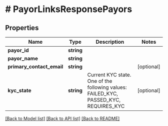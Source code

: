 # # PayorLinksResponsePayors

## Properties

Name | Type | Description | Notes
------------ | ------------- | ------------- | -------------
**payor_id** | **string** |  |
**payor_name** | **string** |  |
**primary_contact_email** | **string** |  | [optional]
**kyc_state** | **string** | Current KYC state. One of the following values: FAILED_KYC, PASSED_KYC, REQUIRES_KYC | [optional]

[[Back to Model list]](../../README.md#models) [[Back to API list]](../../README.md#endpoints) [[Back to README]](../../README.md)
